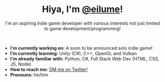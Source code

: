 <h1 align="center">Hiya, I'm <a href="https://github.com/eilume">@eilume</a>!</h1>

<p align="center">
    I'm an aspiring indie game developer with various interests not just limited to game development/programming!
<p>

<br>

- **I'm currently working on:** A soon to be announced solo indie game!
- **I’m currently learning:** Unity (C#), C++, OpenGL and Vulkan
- **I'm already familiar with:** Python, C#, Full Stack Web Dev (HTML, CSS, JS, Node)
- **How to reach me:** [DM me on Twitter!](https://twitter.com/eilume)
- **Pronouns:** he/him
